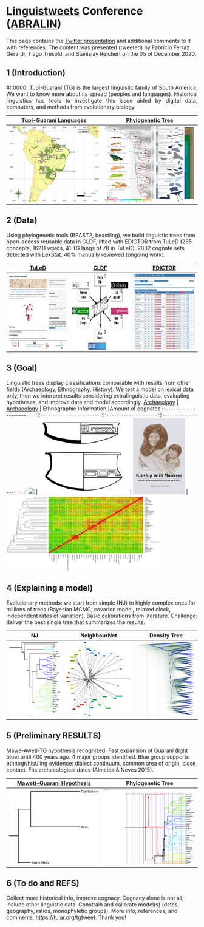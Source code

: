 # [Linguistweets](https://www.linguistweets.org) Conference ([ABRALIN](https://www.abralin.org))

This page contains the [Twitter presentation]() and additional comments to it with references. The content was presented (tweeted) by Fabrício Ferraz Gerardi, Tiago Tresoldi and Stanislav Reichert on the 05 of December 2020.

## 1 (Introduction)

<div align="justify">

#lt0000. Tupí-Guaraní (TG) is the largest linguistic family of South America. We want to know more about its spread (peoples and languages). Historical linguistics has tools to investigate this issue aided by digital data, computers, and methods from evolutionary biology.

</div>


[Tupí-Guaraní Languages](https://glottolog.org/resource/languoid/id/tupi1276) |  [Phylogenetic Tree](https://www.pnas.org/content/116/45/22657)
:-------------------------:|:-------------------------:
<img src="TG_map.png" width="260" height="200"> | <img src="F1.large.jpg" width="260" height="200">

## 2 (Data)

Using phylogenetic tools (BEAST2, beastling), we build linguistic trees from open-access reusable data in CLDF, lifted with EDICTOR from TuLeD (285 concepts, 16211 words, 41 TG langs of 78 in TuLeD). 2832 cognate sets detected with LexStat, 40% manually reviewed (ongoing work).
  

[TuLeD](https://tuled.org) |  [CLDF](https://cldf.clld.org) | [EDICTOR](https://digling.org/edictor/)      |
:-------------------------:|:-------------------------:|:-------------------------:|
<img src="tuled.png" width="280" height="200"> | <img src="cldf.png" width="280" height="200"> | <img src="edictor.png" width="280" height="200"> | 


## 3 (Goal)
Linguistic trees display classifications comparable with results from other fields (Archaeology, Ethnography, History). We test a model on lexical data only, then we interpret results considering extralinguistic data, evaluating hypotheses, and improve data and model accordingly.
[Archaeology](https://amazonexpand.wixsite.com/expand) | [Archaeology](https://raw.githubusercontent.com/jgregoriods/rxpand/master/img/tutish.png) | Ethnographic Information |Amount of cognates
:-------------------------:|:-------------------------:|:---------------------:|:---------------------:|
<img src="https://static.wixstatic.com/media/7bbfe9_af29f695208b4b56a8468c205806fd75~mv2.png/v1/fill/w_538,h_658,al_c,usm_0.66_1.00_0.01/EmbeddedImage%20(1).png" height="200"> | <img src="tutish.png" height="200"> | <img src="bookCover.png" height="200"> |<img src="HeatMap_Cogs.jpeg" height="200">


## 4 (Explaining a model)
Evolutionary methods: we start from simple (NJ) to highly complex ones for millions of trees (Bayesian MCMC, covarion model, relaxed clock, independent rates of variation). Basic calibrations from literature. Challenge: deliver the best single tree that summarizes the results.

NJ | NeighbourNet | Density Tree | 
:-------------------------:|:-------------------------:|:--------------------:|
<img src="TG_Tweet_NJ.nex.png" width="260" height="200">  | <img src="NN_TG_Tw.png" width="260" height="200">  | <img src="DensiTree_TG.png" width="260" height="200"> |


## 5 (Preliminary RESULTS)
Mawe-Awetí-TG hypothesis recognized. Fast expansion of Guaraní (light blue) until 400 years ago. 4 major groups identified. Blue group supports ethnogr/hist/ling evidence: dialect continuum, common area of origin, close contact. Fits archaeological dates (Almeida & Neves 2015). 

[Mawetí-Guaraní Hypothesis](https://glottolog.org/resource/languoid/id/mawe1252) | Phylogenetic Tree | 
:-------------------------:|:-------------------------:|
<img src="mwt.png" width="260" height="200">  | <img src="TG_Tree.png" width="260" height="200"> |


## 6 (To do and REFS)
Collect more historical info, improve cognacy. Cognacy alone is not all; include other linguistic data. Constrain and calibrate model(s) (dates, geography, ratios, monophyletic groups). More info, references, and comments: https://tular.org/tgtweet. Thank you! 
